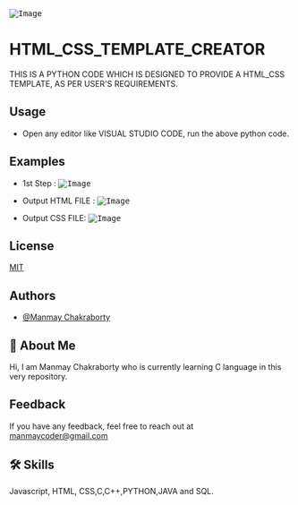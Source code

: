 <!-- ![Logo](Images/pic.jpg) -->
<kbd>![Image](Images/pic.JPG)</kbd>



# HTML_CSS_TEMPLATE_CREATOR
THIS IS A PYTHON CODE WHICH IS DESIGNED TO PROVIDE A HTML_CSS TEMPLATE, AS PER USER'S REQUIREMENTS.


## Usage

- Open any editor like  VISUAL STUDIO CODE, run the above python code.

## Examples

- 1st Step : <!-- ![Logo](Images/1st.jpg) -->
            <kbd>![Image](Images/1st.JPG)</kbd>
            
- Output HTML FILE : <!-- ![Logo](Images/html.jpg) -->
            <kbd>![Image](Images/html.JPG)</kbd>

- Output CSS FILE: <!-- ![Logo](Images/css.jpg) -->
            <kbd>![Image](Images/css.JPG)</kbd>
## License

[MIT](https://choosealicense.com/licenses/mit/)


## Authors

- [@Manmay Chakraborty](https://www.github.com/manmay2)


## 🚀 About Me
Hi, I am Manmay Chakraborty who is currently learning C language in this very repository.
## Feedback

If you have any feedback, feel free to reach out at manmaycoder@gmail.com


## 🛠 Skills
Javascript, HTML, CSS,C,C++,PYTHON,JAVA and SQL.
